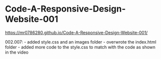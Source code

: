# Code-A-Responsive-Design-Website-001
  https://mr0786280.github.io/Code-A-Responsive-Design-Website-001/

 
002.007:
	- added style.css and an images folder
	- overwrote the index.html folder
	- added more code to the style.css to match with the code as shown in the video
